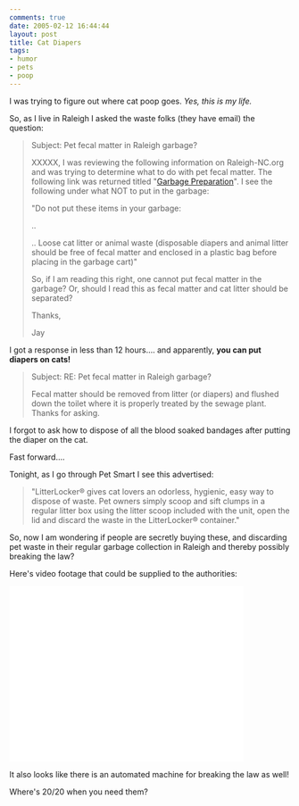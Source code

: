 ```yaml
---
comments: true
date: 2005-02-12 16:44:44
layout: post
title: Cat Diapers
tags:
- humor
- pets
- poop
---
```


I was trying to figure out where cat poop goes. _Yes, this is my life._

So, as I live in Raleigh I asked the waste folks (they have email) the question:


   
> Subject: Pet fecal matter in Raleigh garbage?
>
>XXXXX,
>I was reviewing the following information on Raleigh-NC.org and was trying to determine what to do with pet fecal matter. The following link was returned titled "[Garbage Preparation](http://www.raleighnc.gov/portal/server.pt/gateway/PTARGS_0_306_202_0_43/http;/pt03/dig_web_content/category/Resident/Garbage_and_Recycling/Garbage/Cat-1C-20041201-125830-Garbage_Preparation.html)".
>I see the following under what NOT to put in the garbage:
>
>"Do not put these items in your garbage:
>
>..
>
>..
>Loose cat litter or animal waste (disposable diapers and animal litter should be free of fecal matter and enclosed in a plastic bag before placing in the garbage cart)"
>
>So, if I am reading this right, one cannot put fecal matter in the garbage? Or, should I read this as fecal matter and cat litter should be separated?
>
>Thanks,
>
>Jay



I got a response in less than 12 hours.... and apparently, **you can put diapers on cats!**


> Subject: RE: Pet fecal matter in Raleigh garbage?
>
>Fecal matter should be removed from litter (or diapers) and flushed down the toilet where it is properly treated by the sewage plant. Thanks for asking.

I forgot to ask how to dispose of all the blood soaked bandages after putting the diaper on the cat.

Fast forward....

Tonight, as I go through Pet Smart I see this advertised:

> "LitterLocker® gives cat lovers an odorless, hygienic, easy way to dispose of waste. Pet owners simply scoop and sift clumps in a regular litter box using the litter scoop included with the unit, open the lid and discard the waste in the LitterLocker® container."

So, now I am wondering if people are secretly buying these, and discarding pet waste in their regular garbage collection in Raleigh and thereby possibly breaking the law?

Here's video footage that could be supplied to the authorities:

<iframe width="420" height="315" src="//www.youtube.com/embed/eLgPdYDeoRg" frameborder="0" allowfullscreen></iframe>

It also looks like there is an automated machine for breaking the law as well!

Where's 20/20 when you need them?
